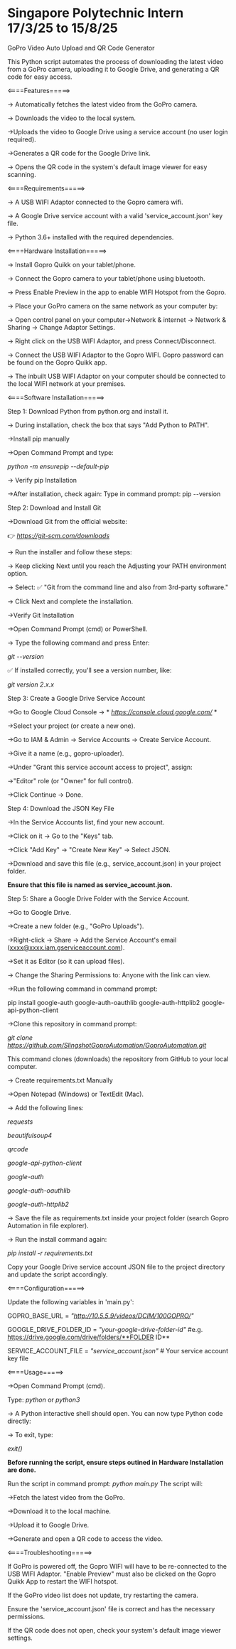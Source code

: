 # Singapore Polytechnic Intern 17/3/25 to 15/8/25

GoPro Video Auto Upload and QR Code Generator

This Python script automates the process of downloading the latest video from a GoPro camera, uploading it to Google Drive, and generating a QR code for easy access.

<====Features=====>

-> Automatically fetches the latest video from the GoPro camera.

-> Downloads the video to the local system.

->Uploads the video to Google Drive using a service account (no user login required).

->Generates a QR code for the Google Drive link.

-> Opens the QR code in the system's default image viewer for easy scanning.

<====Requirements=====>

-> A USB WIFI Adaptor connected to the Gopro camera wifi.

-> A Google Drive service account with a valid 'service_account.json' key file.

-> Python 3.6+ installed with the required dependencies.

<====Hardware Installation=====>

-> Install Gopro Quikk on your tablet/phone. 

-> Connect the Gopro camera to your tablet/phone using bluetooth. 

-> Press Enable Preview in the app to enable WIFI Hotspot from the Gopro.

-> Place your GoPro camera on the same network as your computer by:

-> Open control panel on your computer->Network & internet -> Network & Sharing -> Change Adaptor Settings.

-> Right click on the USB WIFI Adaptor, and press Connect/Disconnect. 

-> Connect the USB WIFI Adaptor to the Gopro WIFI. Gopro password can be found on the Gopro Quikk app.

-> The inbuilt USB WIFI Adaptor on your computer should be connected to the local WIFI network at your premises.

<====Software Installation=====>

Step 1: Download Python from python.org and install it.

-> During installation, check the box that says "Add Python to PATH".

->Install pip manually

->Open Command Prompt and type:

 *python -m ensurepip --default-pip* 

-> Verify pip Installation

->After installation, check again:
Type in command prompt: pip --version

Step 2: Download and Install Git

->Download Git from the official website:

👉  *https://git-scm.com/downloads* 

-> Run the installer and follow these steps:

-> Keep clicking Next until you reach the Adjusting your PATH environment option.

-> Select: ✅ "Git from the command line and also from 3rd-party software."

-> Click Next and complete the installation.

->Verify Git Installation

->Open Command Prompt (cmd) or PowerShell.

-> Type the following command and press Enter:

 *git --version* 

✅ If installed correctly, you'll see a version number, like:

 *git version 2.x.x* 

Step 3: Create a Google Drive Service Account

->Go to Google Cloud Console → * *https://console.cloud.google.com/* *

->Select your project (or create a new one).

->Go to IAM & Admin → Service Accounts → Create Service Account.

->Give it a name (e.g., gopro-uploader).

->Under "Grant this service account access to project", assign:

->"Editor" role (or "Owner" for full control).

->Click Continue → Done.

Step 4:  Download the JSON Key File

->In the Service Accounts list, find your new account.

->Click on it → Go to the "Keys" tab.

->Click "Add Key" → "Create New Key" → Select JSON.

->Download and save this file (e.g., service_account.json) in your project folder.

**Ensure that this file is named as service_account.json.**

Step 5: Share a Google Drive Folder with the Service Account.

->Go to Google Drive.

->Create a new folder (e.g., "GoPro Uploads").

->Right-click → Share → Add the Service Account's email (xxxx@xxxx.iam.gserviceaccount.com).

->Set it as Editor (so it can upload files).

-> Change the Sharing Permissions to: Anyone with the link can view.

->Run the following command in command prompt:

pip install google-auth google-auth-oauthlib google-auth-httplib2 google-api-python-client

->Clone this repository in command prompt:

 *git clone https://github.com/SlingshotGoproAutomation/GoproAutomation.git* 

This command clones (downloads) the repository from GitHub to your local computer.

-> Create requirements.txt Manually

->Open Notepad (Windows) or TextEdit (Mac).

-> Add the following lines:

 *requests* 

 *beautifulsoup4* 

 *qrcode* 

 *google-api-python-client* 

 *google-auth* 

 *google-auth-oauthlib* 

 *google-auth-httplib2* 


-> Save the file as requirements.txt inside your project folder (search Gopro Automation in file explorer).

-> Run the install command again:

 *pip install -r requirements.txt* 

Copy your Google Drive service account JSON file to the project directory and update the script accordingly.


<====Configuration=====>

Update the following variables in 'main.py':

GOPRO_BASE_URL = *"http://10.5.5.9/videos/DCIM/100GOPRO/"*

GOOGLE_DRIVE_FOLDER_ID =  *"your-google-drive-folder-id"*  #e.g. https://drive.google.com/drive/folders/**FOLDER ID**

SERVICE_ACCOUNT_FILE =  *"service_account.json"*   # Your service account key file

<====Usage=====>

->Open Command Prompt (cmd).

Type: *python*
or *python3*

-> A Python interactive shell should open. You can now type Python code directly:

-> To exit, type:

*exit()*

**Before running the script, ensure steps outined in Hardware Installation are done.**

Run the script in command prompt:
*python main.py*
The script will:

->Fetch the latest video from the GoPro.

->Download it to the local machine.

->Upload it to Google Drive.

->Generate and open a QR code to access the video.

<====Troubleshooting=====>

If GoPro is powered off, the Gopro WIFI will have to be re-connected to the USB WIFI Adaptor. "Enable Preview" must also be clicked on the Gopro Quikk App to restart the WIFI hotspot.

If the GoPro video list does not update, try restarting the camera.

Ensure the 'service_account.json' file is correct and has the necessary permissions.

If the QR code does not open, check your system's default image viewer settings.
